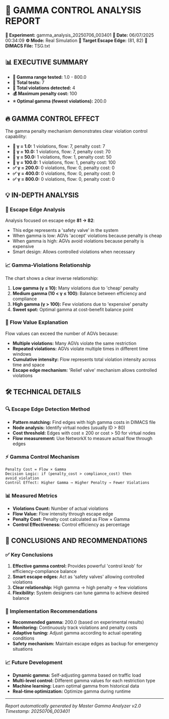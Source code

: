 # 🎯 GAMMA CONTROL ANALYSIS REPORT

**🔬 Experiment:** gamma_analysis_20250706_003401
**📅 Date:** 06/07/2025 00:34:09
**⚙️ Mode:** Real Simulation
**🎯 Target Escape Edge:** (81, 82)
**📄 DIMACS File:** TSG.txt

## 📊 EXECUTIVE SUMMARY

- **🎯 Gamma range tested:** 1.0 - 800.0
- **🧪 Total tests:** 7
- **🚨 Total violations detected:** 4
- **💰 Maximum penalty cost:** 100
- **⭐ Optimal gamma (fewest violations):** 200.0

## 🔥 GAMMA CONTROL EFFECT

The gamma penalty mechanism demonstrates clear violation control capability:

- **🚨 γ = 1.0:** 1 violations, flow: 7, penalty cost: 7
- **🚨 γ = 10.0:** 1 violations, flow: 7, penalty cost: 70
- **🚨 γ = 50.0:** 1 violations, flow: 1, penalty cost: 50
- **🚨 γ = 100.0:** 1 violations, flow: 1, penalty cost: 100
- **✅ γ = 200.0:** 0 violations, flow: 0, penalty cost: 0
- **✅ γ = 400.0:** 0 violations, flow: 0, penalty cost: 0
- **✅ γ = 800.0:** 0 violations, flow: 0, penalty cost: 0

## 💡 IN-DEPTH ANALYSIS

### 🎯 Escape Edge Analysis
Analysis focused on escape edge **81 → 82**:

- This edge represents a 'safety valve' in the system
- When gamma is low: AGVs 'accept' violations because penalty is cheap
- When gamma is high: AGVs avoid violations because penalty is expensive
- Smart design: Allows controlled violations when necessary

### 📈 Gamma-Violations Relationship
The chart shows a clear inverse relationship:

1. **Low gamma (γ ≤ 10):** Many violations due to 'cheap' penalty
2. **Medium gamma (10 < γ ≤ 100):** Balance between efficiency and compliance
3. **High gamma (γ > 100):** Few violations due to 'expensive' penalty
4. **Sweet spot:** Optimal gamma at cost-benefit balance point

### 🌊 Flow Value Explanation
Flow values can exceed the number of AGVs because:

- **Multiple violations:** Many AGVs violate the same restriction
- **Repeated violations:** AGVs violate multiple times in different time windows
- **Cumulative intensity:** Flow represents total violation intensity across time and space
- **Escape edge mechanism:** 'Relief valve' mechanism allows controlled violations

## 🛠️ TECHNICAL DETAILS

### 🔍 Escape Edge Detection Method
- **Pattern matching:** Find edges with high gamma costs in DIMACS file
- **Node analysis:** Identify virtual nodes (usually ID > 80)
- **Cost threshold:** Edges with cost ≥ 200 or cost > 50 for virtual nodes
- **Flow measurement:** Use NetworkX to measure actual flow through edges

### ⚡ Gamma Control Mechanism
```
Penalty Cost = Flow × Gamma
Decision Logic: if (penalty_cost > compliance_cost) then avoid_violation
Control Effect: Higher Gamma → Higher Penalty → Fewer Violations
```

### 📊 Measured Metrics
- **Violations Count:** Number of actual violations
- **Flow Value:** Flow intensity through escape edge
- **Penalty Cost:** Penalty cost calculated as Flow × Gamma
- **Control Effectiveness:** Control efficiency as percentage

## 🎯 CONCLUSIONS AND RECOMMENDATIONS

### ✅ Key Conclusions
1. **Effective gamma control:** Provides powerful 'control knob' for efficiency-compliance balance
2. **Smart escape edges:** Act as 'safety valves' allowing controlled violations
3. **Clear relationship:** High gamma → high penalty → few violations
4. **Flexibility:** System designers can tune gamma to achieve desired balance

### 🚀 Implementation Recommendations
- **Recommended gamma:** 200.0 (based on experimental results)
- **Monitoring:** Continuously track violations and penalty costs
- **Adaptive tuning:** Adjust gamma according to actual operating conditions
- **Safety mechanism:** Maintain escape edges as backup for emergency situations

### 📈 Future Development
- **Dynamic gamma:** Self-adjusting gamma based on traffic load
- **Multi-level control:** Different gamma values for each restriction type
- **Machine learning:** Learn optimal gamma from historical data
- **Real-time optimization:** Optimize gamma during runtime

---
*Report automatically generated by Master Gamma Analyzer v2.0*
*Timestamp: 20250706_003401*

